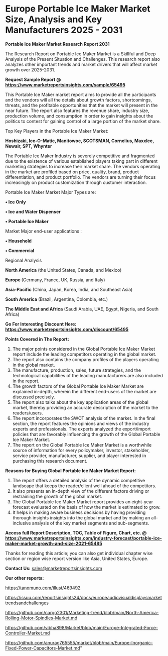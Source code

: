 # Europe Portable Ice Maker Market Size, Analysis and Key Manufacturers 2025 - 2031

<strong>Portable Ice Maker Market Research Report 2031</strong>

The Research Report on Portable Ice Maker Market is a Skillful and Deep Analysis of the Present Situation and Challenges. This research report also analyzes other important trends and market drivers that will affect market growth over 2025-2031.

<strong>Request Sample Report @ <a href=https://www.marketreportsinsights.com/sample/65495>https://www.marketreportsinsights.com/sample/65495</a></strong>

This Portable Ice Maker market report aims to provide all the participants and the vendors will all the details about growth factors, shortcomings, threats, and the profitable opportunities that the market will present in the near future. The report also features the revenue share, industry size, production volume, and consumption in order to gain insights about the politics to contest for gaining control of a large portion of the market share.

Top Key Players in the Portable Ice Maker Market:

<strong>Hoshizaki, Ice-O-Matic, Manitowoc, SCOTSMAN, Cornelius, MaxxIce, Newair, SPT, Whynter</strong>

The Portable Ice Maker Industry is severely competitive and fragmented due to the existence of various established players taking part in different marketing strategies to increase their market share. The vendors operating in the market are profiled based on price, quality, brand, product differentiation, and product portfolio. The vendors are turning their focus increasingly on product customization through customer interaction.

Portable Ice Maker Market Major Types are:

<strong>• Ice Only

• Ice and Water Dispenser

• Portable Ice Maker</strong>

Market Major end-user applications :

<strong>• Household

• Commercial</strong>

Regional Analysis

</u><strong><b>North America</b></strong> (the United States, Canada, and Mexico)

<strong><b>Europe </b></strong>(Germany, France, UK, Russia, and Italy)

<strong><b>Asia-Pacific</b></strong> (China, Japan, Korea, India, and Southeast Asia)

<strong><b>South America</b></strong> (Brazil, Argentina, Colombia, etc.)

<strong><b>The Middle East and Africa</b></strong> (Saudi Arabia, UAE, Egypt, Nigeria, and South Africa)

<strong>Go For Interesting Discount Here: <a href=https://www.marketreportsinsights.com/discount/65495>https://www.marketreportsinsights.com/discount/65495</a></strong>

<strong>Points Covered in The Report:</strong>
<ol>
  <li>The major points considered in the Global Portable Ice Maker Market report include the leading competitors operating in the global market.</li>
  <li>The report also contains the company profiles of the players operating in the global market.</li>
  <li>The manufacture, production, sales, future strategies, and the technological capabilities of the leading manufacturers are also included in the report.</li>
  <li>The growth factors of the Global Portable Ice Maker Market are explained in-depth, wherein the different end-users of the market are discussed precisely.</li>
  <li>The report also talks about the key application areas of the global market, thereby providing an accurate description of the market to the readers/users.</li>
  <li>The report incorporates the SWOT analysis of the market. In the final section, the report features the opinions and views of the industry experts and professionals. The experts analyzed the export/import policies that are favorably influencing the growth of the Global Portable Ice Maker Market.</li>
  <li>The report on the Global Portable Ice Maker Market is a worthwhile source of information for every policymaker, investor, stakeholder, service provider, manufacturer, supplier, and player interested in purchasing this research document.</li>
</ol>
<strong>Reasons for Buying Global Portable Ice Maker Market Report:</strong>

<ol>
  <li>The report offers a detailed analysis of the dynamic competitive landscape that keeps the reader/client well ahead of the competitors.</li>
  <li>It also presents an in-depth view of the different factors driving or restraining the growth of the global market.</li>
  <li>The Global Portable Ice Maker Market report provides an eight-year forecast evaluated on the basis of how the market is estimated to grow.</li>
  <li>It helps in making aware business decisions by having providing thorough insights insights into the global market and by making an all-inclusive analysis of the key market segments and sub-segments.</li>
</ol>
<strong>Access full Report Description, TOC, Table of Figure, Chart, etc. @ <a href=https://www.marketreportsinsights.com/industry-forecast/portable-ice-maker-market-growth-and-size-2021-65495>https://www.marketreportsinsights.com/industry-forecast/portable-ice-maker-market-growth-and-size-2021-65495</a></strong>


Thanks for reading this article; you can also get individual chapter wise section or region wise report version like Asia, United States, Europe.

<strong>Contact Us:</strong>
sales@marketreportsinsights.com

<strong>Our other reports:</strong>

<a href=https://tanomuno.com/illust/469492>https://tanomuno.com/illust/469492</a>

<a href=https://issuu.com/reportsinsights24/docs/europeaudiovisualdisplaysmarkettrendsandchallenges>https://issuu.com/reportsinsights24/docs/europeaudiovisualdisplaysmarkettrendsandchallenges</a>

<a href=https://github.com/cargo2301/Marketing-trend/blob/main/North-America-Rolling-Motor-Spindles-Market.md>https://github.com/cargo2301/Marketing-trend/blob/main/North-America-Rolling-Motor-Spindles-Market.md</a>

<a href=https://github.com/vibha898/Market/blob/main/Europe-Integrated-Force-Controller-Market.md>https://github.com/vibha898/Market/blob/main/Europe-Integrated-Force-Controller-Market.md</a>

<a href=https://github.com/anurag765555/market/blob/main/Europe-Inorganic-Fixed-Power-Capacitors-Market.md>https://github.com/anurag765555/market/blob/main/Europe-Inorganic-Fixed-Power-Capacitors-Market.md</a>"
